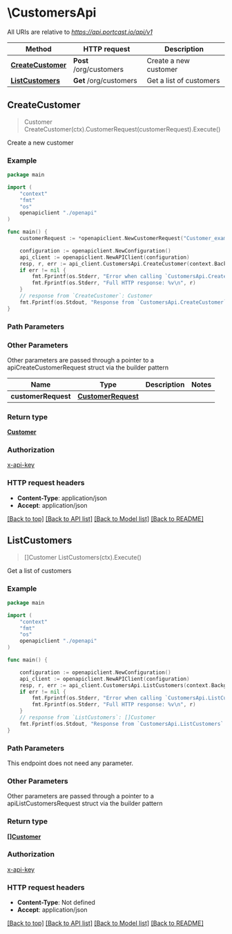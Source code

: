# \CustomersApi

All URIs are relative to *https://api.portcast.io/api/v1*

Method | HTTP request | Description
------------- | ------------- | -------------
[**CreateCustomer**](CustomersApi.md#CreateCustomer) | **Post** /org/customers | Create a new customer
[**ListCustomers**](CustomersApi.md#ListCustomers) | **Get** /org/customers | Get a list of customers



## CreateCustomer

> Customer CreateCustomer(ctx).CustomerRequest(customerRequest).Execute()

Create a new customer

### Example

```go
package main

import (
    "context"
    "fmt"
    "os"
    openapiclient "./openapi"
)

func main() {
    customerRequest := *openapiclient.NewCustomerRequest("Customer_example") // CustomerRequest |  (optional)

    configuration := openapiclient.NewConfiguration()
    api_client := openapiclient.NewAPIClient(configuration)
    resp, r, err := api_client.CustomersApi.CreateCustomer(context.Background()).CustomerRequest(customerRequest).Execute()
    if err != nil {
        fmt.Fprintf(os.Stderr, "Error when calling `CustomersApi.CreateCustomer``: %v\n", err)
        fmt.Fprintf(os.Stderr, "Full HTTP response: %v\n", r)
    }
    // response from `CreateCustomer`: Customer
    fmt.Fprintf(os.Stdout, "Response from `CustomersApi.CreateCustomer`: %v\n", resp)
}
```

### Path Parameters



### Other Parameters

Other parameters are passed through a pointer to a apiCreateCustomerRequest struct via the builder pattern


Name | Type | Description  | Notes
------------- | ------------- | ------------- | -------------
 **customerRequest** | [**CustomerRequest**](CustomerRequest.md) |  | 

### Return type

[**Customer**](Customer.md)

### Authorization

[x-api-key](../README.md#x-api-key)

### HTTP request headers

- **Content-Type**: application/json
- **Accept**: application/json

[[Back to top]](#) [[Back to API list]](../README.md#documentation-for-api-endpoints)
[[Back to Model list]](../README.md#documentation-for-models)
[[Back to README]](../README.md)


## ListCustomers

> []Customer ListCustomers(ctx).Execute()

Get a list of customers

### Example

```go
package main

import (
    "context"
    "fmt"
    "os"
    openapiclient "./openapi"
)

func main() {

    configuration := openapiclient.NewConfiguration()
    api_client := openapiclient.NewAPIClient(configuration)
    resp, r, err := api_client.CustomersApi.ListCustomers(context.Background()).Execute()
    if err != nil {
        fmt.Fprintf(os.Stderr, "Error when calling `CustomersApi.ListCustomers``: %v\n", err)
        fmt.Fprintf(os.Stderr, "Full HTTP response: %v\n", r)
    }
    // response from `ListCustomers`: []Customer
    fmt.Fprintf(os.Stdout, "Response from `CustomersApi.ListCustomers`: %v\n", resp)
}
```

### Path Parameters

This endpoint does not need any parameter.

### Other Parameters

Other parameters are passed through a pointer to a apiListCustomersRequest struct via the builder pattern


### Return type

[**[]Customer**](Customer.md)

### Authorization

[x-api-key](../README.md#x-api-key)

### HTTP request headers

- **Content-Type**: Not defined
- **Accept**: application/json

[[Back to top]](#) [[Back to API list]](../README.md#documentation-for-api-endpoints)
[[Back to Model list]](../README.md#documentation-for-models)
[[Back to README]](../README.md)

